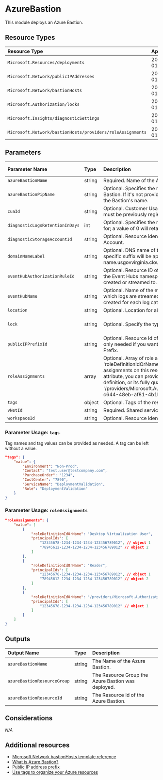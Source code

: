 # AzureBastion

This module deploys an Azure Bastion.

## Resource Types

| Resource Type                                              | Api Version        |
| :--------------------------------------------------------- | :----------------- |
| `Microsoft.Resources/deployments`                          | 2018-02-01         |
| `Microsoft.Network/publicIPAddresses`                      | 2021-02-01         |
| `Microsoft.Network/bastionHosts`                           | 2021-02-01         |
| `Microsoft.Authorization/locks`                            | 2016-09-01         |
| `Microsoft.Insights/diagnosticSettings`                    | 2017-05-01-preview |
| `Microsoft.Network/bastionHosts/providers/roleAssignments` | 2018-09-01-preview |

## Parameters

| Parameter Name                  | Type   | Description                                                                                                                                                                                                                                                                                                                                                                                                    | DefaultValue               | Possible values                            |
| :------------------------------ | :----- | :------------------------------------------------------------------------------------------------------------------------------------------------------------------------------------------------------------------------------------------------------------------------------------------------------------------------------------------------------------------------------------------------------------- | :------------------------- | :----------------------------------------- |
| `azureBastionName`              | string | Required. Name of the Azure Bastion resource                                                                                                                                                                                                                                                                                                                                                                   |                            |                                            |
| `azureBastionPipName`           | string | Optional. Specifies the name of the Public IP used by Azure Bastion. If it's not provided, a '-pip' suffix will be appended to the Bastion's name.                                                                                                                                                                                                                                                             |                            |                                            |
| `cuaId`                         | string | Optional. Customer Usage Attribution id (GUID). This GUID must be previously registered                                                                                                                                                                                                                                                                                                                        |                            |                                            |
| `diagnosticLogsRetentionInDays` | int    | Optional. Specifies the number of days that logs will be kept for; a value of 0 will retain data indefinitely.                                                                                                                                                                                                                                                                                                 | 365                        |                                            |
| `diagnosticStorageAccountId`    | string | Optional. Resource identifier of the Diagnostic Storage Account.                                                                                                                                                                                                                                                                                                                                               |                            |                                            |
| `domainNameLabel`               | string | Optional. DNS name of the Public IP resource. A region specific suffix will be appended to it, e.g.: your-DNS-name.usgovvirginia.cloudapp.azure.com                                                                                                                                                                                                                                                            |                            |                                            |
| `eventHubAuthorizationRuleId`   | string | Optional. Resource ID of the event hub authorization rule for the Event Hubs namespace in which the event hub should be created or streamed to.                                                                                                                                                                                                                                                                |                            |                                            |
| `eventHubName`                  | string | Optional. Name of the event hub within the namespace to which logs are streamed. Without this, an event hub is created for each log category.                                                                                                                                                                                                                                                                  |                            |                                            |
| `location`                      | string | Optional. Location for all resources.                                                                                                                                                                                                                                                                                                                                                                          | [resourceGroup().location] |                                            |
| `lock`                          | string | Optional. Specify the type of lock.                                                                                                                                                                                                                                                                                                                                                                            | 'NotSpecified'             | 'CanNotDelete', 'NotSpecified', 'ReadOnly' |
| `publicIPPrefixId`              | string | Optional. Resource Id of the Public IP Prefix object. This is only needed if you want your Public IPs created in a PIP Prefix.                                                                                                                                                                                                                                                                                 |                            |                                            |
| `roleAssignments`               | array  | Optional. Array of role assignment objects that contain the 'roleDefinitionIdOrName' and 'principalId' to define RBAC role assignments on this resource. In the roleDefinitionIdOrName attribute, you can provide either the display name of the role definition, or its fully qualified ID in the following format: '/providers/Microsoft.Authorization/roleDefinitions/c2f4ef07-c644-48eb-af81-4b1b4947fb11' | System.Object[]            |                                            |
| `tags`                          | object | Optional. Tags of the resource.                                                                                                                                                                                                                                                                                                                                                                                |                            |                                            |
| `vNetId`                        | string | Required. Shared services Virtual Network resource identifier                                                                                                                                                                                                                                                                                                                                                  |                            |                                            |
| `workspaceId`                   | string | Optional. Resource identifier of Log Analytics.                                                                                                                                                                                                                                                                                                                                                                |                            |                                            |

### Parameter Usage: `tags`

Tag names and tag values can be provided as needed. A tag can be left without a value.

```json
"tags": {
    "value": {
        "Environment": "Non-Prod",
        "Contact": "test.user@testcompany.com",
        "PurchaseOrder": "1234",
        "CostCenter": "7890",
        "ServiceName": "DeploymentValidation",
        "Role": "DeploymentValidation"
    }
}
```

### Parameter Usage: `roleAssignments`

```json
"roleAssignments": {
    "value": [
        {
            "roleDefinitionIdOrName": "Desktop Virtualization User",
            "principalIds": [
                "12345678-1234-1234-1234-123456789012", // object 1
                "78945612-1234-1234-1234-123456789012" // object 2
            ]
        },
        {
            "roleDefinitionIdOrName": "Reader",
            "principalIds": [
                "12345678-1234-1234-1234-123456789012", // object 1
                "78945612-1234-1234-1234-123456789012" // object 2
            ]
        },
        {
            "roleDefinitionIdOrName": "/providers/Microsoft.Authorization/roleDefinitions/c2f4ef07-c644-48eb-af81-4b1b4947fb11",
            "principalIds": [
                "12345678-1234-1234-1234-123456789012" // object 1
            ]
        }
    ]
}
```

## Outputs

| Output Name                 | Type   | Description                                        |
| :-------------------------- | :----- | :------------------------------------------------- |
| `azureBastionName`          | string | The Name of the Azure Bastion.                     |
| `azureBastionResourceGroup` | string | The Resource Group the Azure Bastion was deployed. |
| `azureBastionResourceId`    | string | The Resource Id of the Azure Bastion.              |

## Considerations

*N/A*

## Additional resources

- [Microsoft.Network bastionHosts template reference](https://docs.microsoft.com/en-us/azure/templates/microsoft.network/2021-02-01/bastionhosts)
- [What is Azure Bastion?](https://docs.microsoft.com/en-us/azure/bastion/bastion-overview)
- [Public IP address prefix](https://docs.microsoft.com/en-us/azure/virtual-network/public-ip-address-prefix)
- [Use tags to organize your Azure resources](https://docs.microsoft.com/en-us/azure/azure-resource-manager/resource-group-using-tags)
